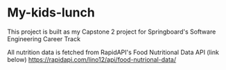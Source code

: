 # My-kids-lunch

This project is built as my Capstone 2 project for Springboard's Software Engineering Career Track

All nutrition data is fetched from RapidAPI's Food Nutritional Data API (link below)
https://rapidapi.com/lino12/api/food-nutrional-data/
